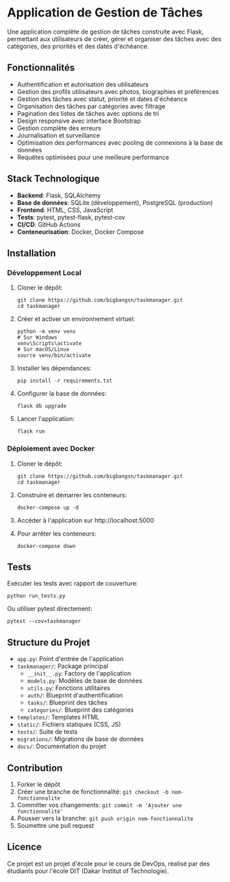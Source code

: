 # Application de Gestion de Tâches

Une application complète de gestion de tâches construite avec Flask, permettant aux utilisateurs de créer, gérer et organiser des tâches avec des catégories, des priorités et des dates d'échéance.

## Fonctionnalités

- Authentification et autorisation des utilisateurs
- Gestion des profils utilisateurs avec photos, biographies et préférences
- Gestion des tâches avec statut, priorité et dates d'échéance
- Organisation des tâches par catégories avec filtrage
- Pagination des listes de tâches avec options de tri
- Design responsive avec interface Bootstrap
- Gestion complète des erreurs
- Journalisation et surveillance
- Optimisation des performances avec pooling de connexions à la base de données
- Requêtes optimisées pour une meilleure performance

## Stack Technologique

- **Backend**: Flask, SQLAlchemy
- **Base de données**: SQLite (développement), PostgreSQL (production)
- **Frontend**: HTML, CSS, JavaScript
- **Tests**: pytest, pytest-flask, pytest-cov
- **CI/CD**: GitHub Actions
- **Conteneurisation**: Docker, Docker Compose

## Installation

### Développement Local

1. Cloner le dépôt:
   ```
   git clone https://github.com/bigbangsn/taskmanager.git
   cd taskmanager
   ```

2. Créer et activer un environnement virtuel:
   ```
   python -m venv venv
   # Sur Windows
   venv\Scripts\activate
   # Sur macOS/Linux
   source venv/bin/activate
   ```

3. Installer les dépendances:
   ```
   pip install -r requirements.txt
   ```

4. Configurer la base de données:
   ```
   flask db upgrade
   ```

5. Lancer l'application:
   ```
   flask run
   ```

### Déploiement avec Docker

1. Cloner le dépôt:
   ```
   git clone https://github.com/bigbangsn/taskmanager.git
   cd taskmanager
   ```

2. Construire et démarrer les conteneurs:
   ```
   docker-compose up -d
   ```

3. Accéder à l'application sur http://localhost:5000

4. Pour arrêter les conteneurs:
   ```
   docker-compose down
   ```

## Tests

Exécuter les tests avec rapport de couverture:

```
python run_tests.py
```

Ou utiliser pytest directement:

```
pytest --cov=taskmanager
```

## Structure du Projet

- `app.py`: Point d'entrée de l'application
- `taskmanager/`: Package principal
  - `__init__.py`: Factory de l'application
  - `models.py`: Modèles de base de données
  - `utils.py`: Fonctions utilitaires
  - `auth/`: Blueprint d'authentification
  - `tasks/`: Blueprint des tâches
  - `categories/`: Blueprint des catégories
- `templates/`: Templates HTML
- `static/`: Fichiers statiques (CSS, JS)
- `tests/`: Suite de tests
- `migrations/`: Migrations de base de données
- `docs/`: Documentation du projet

## Contribution

1. Forker le dépôt
2. Créer une branche de fonctionnalité: `git checkout -b nom-fonctionnalite`
3. Committer vos changements: `git commit -m 'Ajouter une fonctionnalité'`
4. Pousser vers la branche: `git push origin nom-fonctionnalite`
5. Soumettre une pull request

## Licence

Ce projet est un projet d'école pour le cours de DevOps, réalisé par des étudiants pour l'école DIT (Dakar Institut of
Technologie).

